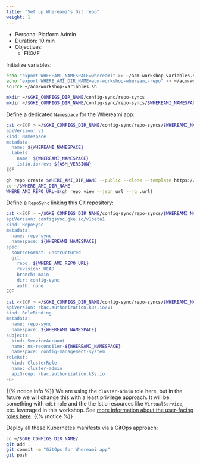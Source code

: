 ```yaml
---
title: "Set up Whereami's Git repo"
weight: 1
---
```

- Persona: Platform Admin
- Duration: 10 min
- Objectives:
  - FIXME

Initialize variables:
```Bash
echo "export WHEREAMI_NAMESPACE=whereami" >> ~/acm-workshop-variables.sh
echo "export WHERE_AMI_DIR_NAME=acm-workshop-whereami-repo" >> ~/acm-workshop-variables.sh
source ~/acm-workshop-variables.sh
```

```Bash
mkdir ~/$GKE_CONFIGS_DIR_NAME/config-sync/repo-syncs
mkdir ~/$GKE_CONFIGS_DIR_NAME/config-sync/repo-syncs/$WHEREAMI_NAMESPACE
```

Define a dedicated `Namespace` for the Whereami app:
```Bash
cat <<EOF > ~/$GKE_CONFIGS_DIR_NAME/config-sync/repo-syncs/$WHEREAMI_NAMESPACE/namespace.yaml
apiVersion: v1
kind: Namespace
metadata:
  name: ${WHEREAMI_NAMESPACE}
  labels:
    name: ${WHEREAMI_NAMESPACE}
    istio.io/rev: ${ASM_VERSION}
EOF
```

```Bash
gh repo create $WHERE_AMI_DIR_NAME --public --clone --template https://github.com/mathieu-benoit/config-sync-template-repo
cd ~/$WHERE_AMI_DIR_NAME
WHERE_AMI_REPO_URL=$(gh repo view --json url --jq .url)
```

Define a `RepoSync` linking this Git repository:
```Bash
cat <<EOF > ~/$GKE_CONFIGS_DIR_NAME/config-sync/repo-syncs/$WHEREAMI_NAMESPACE/repo-sync.yaml
apiVersion: configsync.gke.io/v1beta1
kind: RepoSync
metadata:
  name: repo-sync
  namespace: ${WHEREAMI_NAMESPACE}
spec:
  sourceFormat: unstructured
  git:
    repo: ${WHERE_AMI_REPO_URL}
    revision: HEAD
    branch: main
    dir: config-sync
    auth: none
EOF
```

```Bash
cat <<EOF > ~/$GKE_CONFIGS_DIR_NAME/config-sync/repo-syncs/$WHEREAMI_NAMESPACE/repo-sync-role-binding.yaml
apiVersion: rbac.authorization.k8s.io/v1
kind: RoleBinding
metadata:
  name: repo-sync
  namespace: ${WHEREAMI_NAMESPACE}
subjects:
- kind: ServiceAccount
  name: ns-reconciler-${WHEREAMI_NAMESPACE}
  namespace: config-management-system
roleRef:
  kind: ClusterRole
  name: cluster-admin
  apiGroup: rbac.authorization.k8s.io
EOF
```
{{% notice info %}}
We are using the `cluster-admin` role here, but in the future we will change this with a least privilege approach. It will be something with `edit` role and the the Istio resources like `VirtualService`, etc. leveraged in this workshop. See [more information about the user-facing roles here](https://kubernetes.io/docs/reference/access-authn-authz/rbac/#user-facing-roles).
{{% /notice %}}

Deploy all these Kubernetes manifests via a GitOps approach:
```Bash
cd ~/$GKE_CONFIGS_DIR_NAME/
git add .
git commit -m "GitOps for Whereami app"
git push
```